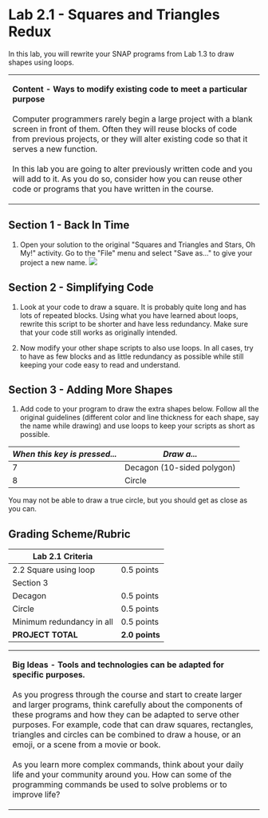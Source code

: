 <!--- REVISED -->
# Lab 2.1 - Squares and Triangles Redux
In this lab, you will rewrite your SNAP programs from Lab 1.3 to draw shapes using loops.

<table>
<tr> <td>
  
<strong>Content - Ways to modify existing code to meet a particular purpose</strong></br><br>
Computer programmers rarely begin a large project with a blank screen in front of them. Often they will reuse blocks of code from previous projects, or they will alter existing code so that it serves a new function.<br><br>
In this lab you are going to alter previously written code and you will add to it. As you do so, consider how you can reuse other code or programs that you have written in the course.
</td>
</tr>
</table>

## Section 1 - Back In Time

1.  Open your solution to the original "Squares and Triangles and Stars, Oh My!" activity.  Go to the "File" menu and select "Save as..." to give your project a new name.
    ![](<save as.png>)

## Section 2 - Simplifying Code

1.  Look at your code to draw a square.  It is probably quite long and has lots of repeated blocks.  Using what you have learned about loops, rewrite this script to be shorter and have less redundancy.  Make sure that your code still works as originally intended.

2.  Now modify your other shape scripts to also use loops.  In all cases, try to have as few blocks and as little redundancy as possible while still keeping your code easy to read and understand.

## Section 3 - Adding More Shapes

1.  Add code to your program to draw the extra shapes below.  Follow all the original guidelines (different color and line thickness for each shape, say the name while drawing) and use loops to keep your scripts as short as possible.

| _When this key is pressed..._ | _Draw a..._                |
| ----------------------------- | -------------------------- |
| 7                             | Decagon (10-sided polygon) |
| 8                             | Circle                     |

You may not be able to draw a true circle, but you should get as close as you can.

## Grading Scheme/Rubric

| **Lab 2.1 Criteria**                |                |
| ----------------------------------- | -------------- |
| 2.2 Square using loop               | 0.5 points     |
| Section 3                           |                |
| Decagon                             | 0.5 points     |
| Circle                              | 0.5 points     |
| Minimum redundancy in all           | 0.5 points     |
| **PROJECT TOTAL**                   | **2.0 points** |



<table>

<tr> 
<td>
  
<strong>Big Ideas - Tools and technologies can be adapted for specific purposes.</strong></br><br>
As you progress through the course and start to create larger and larger programs, think carefully about the components of these programs and how they can be adapted to serve other purposes. For example, code that can draw squares, rectangles, triangles and circles can be combined to draw a house, or an emoji, or a scene from a movie or book.<br><br>
As you learn more complex commands, think about your daily life and your community around you. How can some of the programming commands be used to solve problems or to improve life?



</td>

</tr>

</table>


